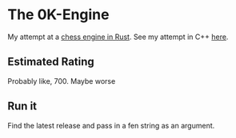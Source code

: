 # The 0K-Engine

My attempt at a [chess engine in Rust](https://github.com/mmkaram/0K-Engine-rust). See my attempt in C++ [here](https://www.github.com/mmkaram/0K-Engine). 

## Estimated Rating

Probably like, 700. Maybe worse

## Run it

Find the latest release and pass in a fen string as an argument. 
